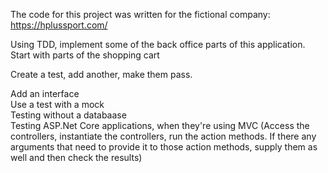 
The code for this project was written for the fictional company:
https://hplussport.com/

Using TDD, implement some of the back office parts of this application.
Start with parts of the shopping cart

Create a test, add another, make them pass.

Add an interface  
Use a test with a mock  
Testing without a databaase  
Testing ASP.Net Core applications, when they're using MVC (Access the controllers, instantiate the controllers, run the action methods. If there any arguments that need to provide it to those action methods, supply them as well and then check the results)  
